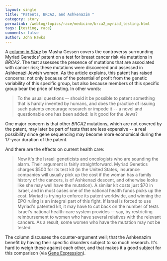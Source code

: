 ```yaml
---
layout: single 
title: "Patents, BRCA2, and Ashkenazim " 
category: story
permalink: /weblog/topics/race/medicine/brca2_myriad_testing.html
tags: [testing, race] 
comments: false 
author: John Hawks 
---
```



<p>
A <a href="http://slate.com/id/2123397/">column in <i>Slate</i></a> by Masha Gessen covers the controversy surrounding Myriad Genetics' patent on a test for breast cancer risk via mutations in <i>BRCA2</i>. The test assesses the presence of mutations that are associated with cancer risk; these mutations were discovered and assessed in Ashkenazi Jewish women. As the article explains, this patent has raised concerns: not only because of the potential of profit from the genetic variability of this specific group, but also because members of this specific group bear the price of testing. In other words: 
</p>

<blockquote>To the usual questions -- should it be possible to patent something that is hardly invented by humans, and does the practice of issuing such patents encourage research or impede it -- a novel and questionable one has been added: Is it good for the Jews?</blockquote>

<p>
One major concern is that other <i>BRCA2</i> mutations, which are not covered by the patent, may later be part of tests that are less expensive -- a real possibility since gene sequencing may become more economical during the 17-year duration of the patent. 
</p>

<p>
And there are the effects on current health care: 
</p>

<blockquote>Now it's the Israeli geneticists and oncologists who are sounding the alarm. Their argument is fairly straightforward. Myriad Genetics charges $500 for its test kit (in the United States, insurance companies will usually pick up the cost if the woman has a family history of the cancers, is of Ashkenazi descent, and otherwise looks like she may well have the mutation). A similar kit costs just $70 in Israel, and in most cases one of the national health funds picks up the cost. Myriad is trying to enforce its patent worldwide, and winning the EPO ruling is an integral part of this fight. If Israel is forced to use Myriad's patented kit, it may have to cut back on the number of tests Israel's national health-care system provides -- say, by restricting reimbursement to women who have several relatives with the relevant cancers. As a result, some women who have the mutation may not be tested.</blockquote>

<p>
The column discusses the counter-argument well; that the Ashkenazim benefit by having their specific disorders subject to so much research. It's hard to weigh these against each other, and that makes it a good subject for this comparison (via <a href="http://www.gnxp.com/blog/2005/07/patents-genes-and-jews.php">Gene Expression</a>). 
</p>

